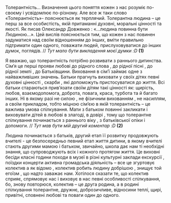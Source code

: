 ﻿Толерантність… Визначення цього поняття кожен з нас розуміє по-своєму і усвідомлює по-різному. Але все ж таки слово «Толерантність»- пояснюється як терплячий. Толерантна людина – це перш за все особистість, якій притаманні духовні, моральні цінності та якості. Як писав Олександр Довженко : «…людина повинна бути Людиною…». Цей вислів пояснюється тим, що кожен з нас повинен задуматися над своїм відношенням до інших, вміти правильно підтримати один одного, поважати людей, прислуховуватися до інших думок, поглядів. // *Тут мало бути викладення моєї думки :D* **(1)**

Я вважаю, що толерантність потрібно розвивати з раннього дитинства. Сім’я це перші прояви любові до рідного слова , до рідної пісні , до рідної землі , до Батьківщини. Виховання в сім’ї займає одне з найважливіших значень. Батьки прагнуть виховати у своїх дітях певні духовні цінності , скарби , які допоможуть пристосуватися до життя. Всі батьки стараються прив’язати своїм дітям такі цінності як: щирість, любов, взаємодопомога, доброта, повага, краса, турбота та й багато інших. Ні в якому разі не силою , не фізичним вихованням , не насиллям, а своїм прикладом, тобто міцною сім’єю в якій толерантність – це важлива умова спілкування. Мати з батьком повинні закликати і виховувати дітей в любові в злагоді, в довірі , тому що толерантне спілкування починається з раннього віку , з батьківської опіки і допомоги. // *Тут мав бути мій другий коментар :D* **(2)**

Людина починається з батьків, другий етап її розвитку продовжують вчителі - це безпосередньо певний етап життя дитини, в якому вчителі стають другими мамою і батьком,  звичайно, школа дає нам ті необхідні знання, що супроводжують всіх і кожного протягом життя. Це виховні бесіди  класні години  походи в музеї в  різні культурні заклади  екскурсії , поїздки  концерти  активна громадська діяльність – все це згуртовує колектив  а як відомо , колектив робить людину добрішою , знищує той егоїзм , що надто заважає нам. Хотілося сказати те, що колектив сприяє, спрямовує нас і виховує в нас певні особливості спілкування, бо, знову повторюся, колектив – це друга родина, а в родині спілкування толерантне, дружнє, доброзичливе, відносини теплі, щирі, привітні, сповнені любові та поваги один до одного.

